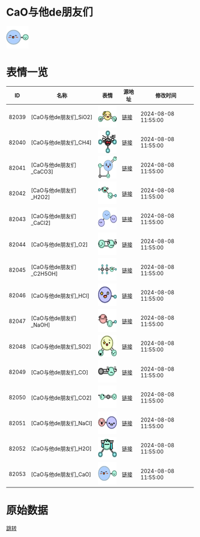 # CaO与他de朋友们

<img src="./cover.png" height="60" alt="cover" />

# 表情一览

|ID|名称|表情|源地址|修改时间|
|----|----|----|----|----|
|82039|[CaO与他de朋友们_SiO2]|<img src="./pic/082039_%5BCaO与他de朋友们_SiO2%5D.png" height="60" alt="SiO2"/>|[链接](https://i0.hdslb.com/bfs/garb/f3c624885ee944f049052a28ede3642412817c12.png)|2024-08-08 11:55:00|
|82040|[CaO与他de朋友们_CH4]|<img src="./pic/082040_%5BCaO与他de朋友们_CH4%5D.png" height="60" alt="CH4"/>|[链接](https://i0.hdslb.com/bfs/garb/f5ae2450fbad26786ac11ad382039e4a7d4191c2.png)|2024-08-08 11:55:00|
|82041|[CaO与他de朋友们_CaCO3]|<img src="./pic/082041_%5BCaO与他de朋友们_CaCO3%5D.png" height="60" alt="CaCO3"/>|[链接](https://i0.hdslb.com/bfs/garb/d634aa5855ecbfc92128f55196c7fca7ca45a6f3.png)|2024-08-08 11:55:00|
|82042|[CaO与他de朋友们_H2O2]|<img src="./pic/082042_%5BCaO与他de朋友们_H2O2%5D.png" height="60" alt="H2O2"/>|[链接](https://i0.hdslb.com/bfs/garb/17134a989c3393c0fa57a169dc28794eb64e2b64.png)|2024-08-08 11:55:00|
|82043|[CaO与他de朋友们_CaCl2]|<img src="./pic/082043_%5BCaO与他de朋友们_CaCl2%5D.png" height="60" alt="CaCl2"/>|[链接](https://i0.hdslb.com/bfs/garb/6234933ca28c941b14540c5755738156f5660573.png)|2024-08-08 11:55:00|
|82044|[CaO与他de朋友们_O2]|<img src="./pic/082044_%5BCaO与他de朋友们_O2%5D.png" height="60" alt="O2"/>|[链接](https://i0.hdslb.com/bfs/garb/599e6dfcc2600c7175f4deca75d8633761980a1a.png)|2024-08-08 11:55:00|
|82045|[CaO与他de朋友们_C2H5OH]|<img src="./pic/082045_%5BCaO与他de朋友们_C2H5OH%5D.png" height="60" alt="C2H5OH"/>|[链接](https://i0.hdslb.com/bfs/garb/8e8769c3f89c303c8801b52f9005268280c270db.png)|2024-08-08 11:55:00|
|82046|[CaO与他de朋友们_HCl]|<img src="./pic/082046_%5BCaO与他de朋友们_HCl%5D.png" height="60" alt="HCl"/>|[链接](https://i0.hdslb.com/bfs/garb/19c171c150e134b1cef6674986a282fa80a67f33.png)|2024-08-08 11:55:00|
|82047|[CaO与他de朋友们_NaOH]|<img src="./pic/082047_%5BCaO与他de朋友们_NaOH%5D.png" height="60" alt="NaOH"/>|[链接](https://i0.hdslb.com/bfs/garb/e8840ada37c261e71590ad52fe39008540eff6be.png)|2024-08-08 11:55:00|
|82048|[CaO与他de朋友们_SO2]|<img src="./pic/082048_%5BCaO与他de朋友们_SO2%5D.png" height="60" alt="SO2"/>|[链接](https://i0.hdslb.com/bfs/garb/4cd6814ce8aba368550184fac6bfd8a1a4866f82.png)|2024-08-08 11:55:00|
|82049|[CaO与他de朋友们_CO]|<img src="./pic/082049_%5BCaO与他de朋友们_CO%5D.png" height="60" alt="CO"/>|[链接](https://i0.hdslb.com/bfs/garb/6ebe2688d2330e712061086f25dd9ceed08eab05.png)|2024-08-08 11:55:00|
|82050|[CaO与他de朋友们_CO2]|<img src="./pic/082050_%5BCaO与他de朋友们_CO2%5D.png" height="60" alt="CO2"/>|[链接](https://i0.hdslb.com/bfs/garb/8965705420a5cae891fa2f5b0d5e8fdfe3bd8001.png)|2024-08-08 11:55:00|
|82051|[CaO与他de朋友们_NaCl]|<img src="./pic/082051_%5BCaO与他de朋友们_NaCl%5D.png" height="60" alt="NaCl"/>|[链接](https://i0.hdslb.com/bfs/garb/34934439d88aadb28683060c33279bf6343e7538.png)|2024-08-08 11:55:00|
|82052|[CaO与他de朋友们_H2O]|<img src="./pic/082052_%5BCaO与他de朋友们_H2O%5D.png" height="60" alt="H2O"/>|[链接](https://i0.hdslb.com/bfs/garb/84151b2000e5050576b2eb5ee161593d7f4d87cd.png)|2024-08-08 11:55:00|
|82053|[CaO与他de朋友们_CaO]|<img src="./pic/082053_%5BCaO与他de朋友们_CaO%5D.png" height="60" alt="CaO"/>|[链接](https://i0.hdslb.com/bfs/garb/98402eb37548d6a0075a9d0e7d5fa7e0ca7caa0b.png)|2024-08-08 11:55:00|

# 原始数据

[跳转](./raw.json)

